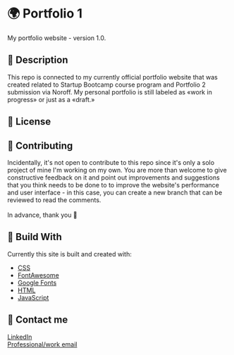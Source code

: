# 🌍 Portfolio 1
My portfolio website - version 1.0. 

## 📜 Description
This repo is connected to my currently official portfolio website that was created related to Startup Bootcamp course program and Portfolio 2 submission via Noroff. My personal portfolio is still labeled as «work in progress» or just as a «draft.»
## 🏅 License

## 🔗 Contributing
Incidentally, it's not open to contribute to this repo since it's only a solo project of mine I'm working on my own. You are more than welcome to give constructive feedback on it and point out improvements and suggestions that you think needs to be done to to improve the website's performance and user interface - in this case, you can create a new branch that can be reviewed to read the comments.    
<br>
In advance, thank you 💝 
## 🔧 Build With
Currently this site is built and created with:
- [CSS](https://www.w3schools.com/css/)
- [FontAwesome](https://fontawesome.com/v5/search/)
- [Google Fonts](https://fonts.google.com/)
- [HTML](https://developer.mozilla.org/en-US/docs/Web/HTML)
- [JavaScript](https://www.javascript.com/)
## 🤙 Contact me
[LinkedIn](https://www.linkedin.com/in/monika-lie/)
<br>
[Professional/work email](mailto:monika.ml@outlook.com) 
<br><br>
